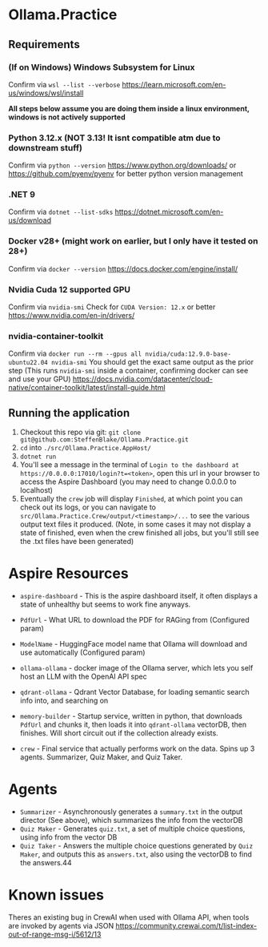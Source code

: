 # Ollama.Practice

## Requirements

### (If on Windows) Windows Subsystem for Linux
Confirm via `wsl --list --verbose`
https://learn.microsoft.com/en-us/windows/wsl/install

**All steps below assume you are doing them inside a linux environment, windows is not actively supported**

### Python 3.12.x (NOT 3.13! It isnt compatible atm due to downstream stuff) 
Confirm via `python --version`
https://www.python.org/downloads/
or
https://github.com/pyenv/pyenv for better python version management

### .NET 9
Confirm via `dotnet --list-sdks`
https://dotnet.microsoft.com/en-us/download

### Docker v28+ (might work on earlier, but I only have it tested on 28+)
Confirm via `docker --version`
https://docs.docker.com/engine/install/

### Nvidia Cuda 12 supported GPU
Confirm via `nvidia-smi`
Check for `CUDA Version: 12.x` or better
https://www.nvidia.com/en-in/drivers/

### nvidia-container-toolkit
Confirm via `docker run --rm --gpus all nvidia/cuda:12.9.0-base-ubuntu22.04 nvidia-smi`
You should get the exact same output as the prior step (This runs `nvidia-smi` inside a container, confirming docker can see and use your GPU)
https://docs.nvidia.com/datacenter/cloud-native/container-toolkit/latest/install-guide.html

## Running the application
1. Checkout this repo via git: `git clone git@github.com:SteffenBlake/Ollama.Practice.git`
2. `cd` into `./src/Ollama.Practice.AppHost/`
3. `dotnet run`
4. You'll see a message in the terminal of `Login to the dashboard at https://0.0.0.0:17010/login?t=<token>`, open this url in your browser to access the Aspire Dashboard (you may need to change 0.0.0.0 to localhost)
5. Eventually the `crew` job will display `Finished`, at which point you can check out its logs, or you can navigate to `src/Ollama.Practice.Crew/output/<timestamp>/...` to see the various output text files it produced. (Note, in some cases it may not display a state of finished, even when the crew finished all jobs, but you'll still see the .txt files have been generated)

# Aspire Resources
* `aspire-dashboard` - This is the aspire dashboard itself, it often displays a state of unhealthy but seems to work fine anyways.

* `PdfUrl` - What URL to download the PDF for RAGing from (Configured param)
* `ModelName` - HuggingFace model name that Ollama will download and use automatically (Configured param)
* `ollama-ollama` - docker image of the Ollama server, which lets you self host an LLM with the OpenAI API spec
* `qdrant-ollama` - Qdrant Vector Database, for loading semantic search info into, and searching on
* `memory-builder` - Startup service, written in python, that downloads `PdfUrl` and chunks it, then loads it into `qdrant-ollama` vectorDB, then finishes. Will short circuit out if the collection already exists.
* `crew` - Final service that actually performs work on the data. Spins up 3 agents. Summarizer, Quiz Maker, and Quiz Taker.

# Agents

* `Summarizer` - Asynchronously generates a `summary.txt` in the output director (See above), which summarizes the info from the vectorDB
* `Quiz Maker` - Generates `quiz.txt`, a set of multiple choice questions, using info from the vector DB
* `Quiz Taker` - Answers the multiple choice questions generated by `Quiz Maker`, and outputs this as `answers.txt`, also using the vectorDB to find the answers.44

# Known issues
Theres an existing bug in CrewAI when used with Ollama API, when tools are invoked by agents via JSON
https://community.crewai.com/t/list-index-out-of-range-msg-i/5612/13

